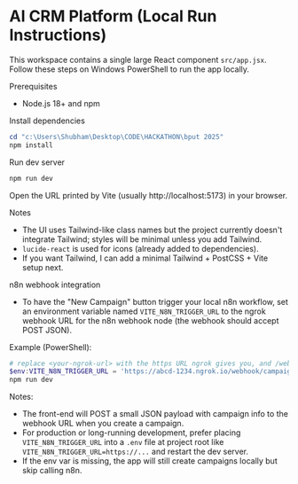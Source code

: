 # AI CRM Platform (Local Run Instructions)

This workspace contains a single large React component `src/app.jsx`. Follow these steps on Windows PowerShell to run the app locally.

Prerequisites
- Node.js 18+ and npm

Install dependencies

```powershell
cd "c:\Users\Shubham\Desktop\CODE\HACKATHON\bput 2025"
npm install
```

Run dev server

```powershell
npm run dev
```

Open the URL printed by Vite (usually http://localhost:5173) in your browser.

Notes
- The UI uses Tailwind-like class names but the project currently doesn't integrate Tailwind; styles will be minimal unless you add Tailwind.
- `lucide-react` is used for icons (already added to dependencies).
- If you want Tailwind, I can add a minimal Tailwind + PostCSS + Vite setup next.

n8n webhook integration

- To have the "New Campaign" button trigger your local n8n workflow, set an environment variable named `VITE_N8N_TRIGGER_URL` to the ngrok webhook URL for the n8n webhook node (the webhook should accept POST JSON).

Example (PowerShell):

```powershell
# replace <your-ngrok-url> with the https URL ngrok gives you, and /webhook/path with the path n8n shows
$env:VITE_N8N_TRIGGER_URL = 'https://abcd-1234.ngrok.io/webhook/campaign-trigger'
npm run dev
```

Notes:
- The front-end will POST a small JSON payload with campaign info to the webhook URL when you create a campaign.
- For production or long-running development, prefer placing `VITE_N8N_TRIGGER_URL` into a `.env` file at project root like `VITE_N8N_TRIGGER_URL=https://...` and restart the dev server.
- If the env var is missing, the app will still create campaigns locally but skip calling n8n.

